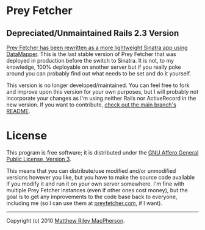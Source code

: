 # Prey Fetcher #
## Depreciated/Unmaintained Rails 2.3 Version

[Prey Fetcher has been rewritten as a more lightweight Sinatra app using DataMapper](http://github.com/tofumatt/Prey-Fetcher). This is the last stable version of Prey Fetcher that was deployed in production before the switch to Sinatra. It is not, to my knowledge, 100% deployable on another server but if you really poke around you can probably find out what needs to be set and do it yourself.

This version is no longer developed/maintained. You can feel free to fork and improve upon this version for your own purposes, but I will probably not incorporate your changes as I'm using neither Rails nor ActiveRecord in the new version. If you want to contribute, [check out the main branch's README](http://github.com/tofumatt/Prey-Fetcher/blob/master/README.markdown).

# License
This program is free software; it is distributed under the [GNU Affero General Public License, Version 3](http://www.gnu.org/licenses/agpl-3.0.html).

This means that you can distribute/use modified and/or unmodified versions however you like, but you have to make the source code available if you modify it and run it on your own server somewhere. I'm fine with multiple Prey Fetcher instances (even if other ones cost money), but the goal is to get any improvements to the code base back to everyone, including me (so I can use them at [preyfetcher.com](http://preyfetcher.com), if I want).

---

Copyright (c) 2010 [Matthew Riley MacPherson](http://lonelyvegan.com).
